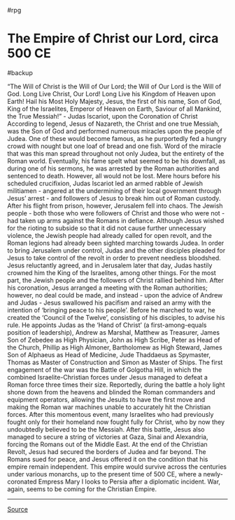  #rpg
# The Empire of Christ our Lord, circa 500 CE
#backup 

“The Will of Christ is the Will of Our Lord; the Will of Our Lord is the Will of God. Long Live Christ, Our Lord! Long Live his Kingdom of Heaven upon Earth! Hail his Most Holy Majesty, Jesus, the first of his name, Son of God, King of the Israelites, Emperor of Heaven on Earth, Saviour of all Mankind, the True Messiah!” - Judas Iscariot, upon the Coronation of Christ
According to legend, Jesus of Nazareth, the Christ and one true Messiah, was the Son of God and performed numerous miracles upon the people of Judea. One of these would become famous, as he purportedly fed a hungry crowd with nought but one loaf of bread and one fish. Word of the miracle that was this man spread throughout not only Judea, but the entirety of the Roman world. Eventually, his fame spelt what seemed to be his downfall, as during one of his sermons, he was arrested by the Roman authorities and sentenced to death.
However, all would not be lost. Mere hours before his scheduled crucifixion, Judas Iscariot led an armed rabble of Jewish militiamen - angered at the undermining of their local government through Jesus’ arrest - and followers of Jesus to break him out of Roman custody. After his flight from prison, however, Jerusalem fell into chaos. The Jewish people - both those who were followers of Christ and those who were not - had taken up arms against the Romans in defiance. Although Jesus wished for the rioting to subside so that it did not cause further unnecessary violence, the Jewish people had already called for open revolt, and the Roman legions had already been sighted marching towards Judea.
In order to bring Jerusalem under control, Judas and the other disciples pleaded for Jesus to take control of the revolt in order to prevent needless bloodshed. Jesus reluctantly agreed, and in Jerusalem later that day, Judas hastily crowned him the King of the Israelites, among other things. For the most part, the Jewish people and the followers of Christ rallied behind him. After his coronation, Jesus arranged a meeting with the Roman authorities; however, no deal could be made, and instead - upon the advice of Andrew and Judas - Jesus swallowed his pacifism and raised an army with the intention of ‘bringing peace to his people’.
Before he marched to war, he created the ‘Council of the Twelve’, consisting of his disciples, to advise his rule. He appoints Judas as the ‘Hand of Christ’ (a first-among-equals position of leadership), Andrew as Marshal, Matthew as Treasurer, James Son of Zebedee as High Physician, John as High Scribe, Peter as Head of the Church, Phillip as High Almoner, Bartholomew as High Steward, James Son of Alphaeus as Head of Medicine, Jude Thaddaeus as Spymaster, Thomas as Master of Construction and Simon as Master of Ships.
The first engagement of the war was the Battle of Golgotha Hill, in which the combined Israelite-Christian forces under Jesus managed to defeat a Roman force three times their size. Reportedly, during the battle a holy light shone down from the heavens and blinded the Roman commanders and equipment operators, allowing the Jesuits to have the first move and making the Roman war machines unable to accurately hit the Christian forces. After this momentous event, many Israelites who had previously fought only for their homeland now fought fully for Christ, who by now they undoubtedly believed to be the Messiah. After this battle, Jesus also managed to secure a string of victories at Gaza, Sinai and Alexandria, forcing the Romans out of the Middle East. At the end of the Christian Revolt, Jesus had secured the borders of Judea and far beyond. The Romans sued for peace, and Jesus offered it on the condition that his empire remain independent. This empire would survive across the centuries under various monarchs, up to the present time of 500 CE, where a newly-coronated Empress Mary I looks to Persia after a diplomatic incident. War, again, seems to be coming for the Christian Empire.

---

[Source](https://www.reddit.com/r/imaginarymaps/comments/6bimvj/the_empire_of_christ_our_lord_circa_500_ce/)